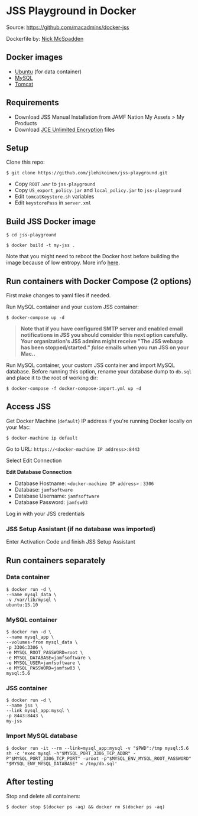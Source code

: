 # JSS Playground in Docker

Source: <https://github.com/macadmins/docker-jss>

Dockerfile by: [Nick McSpadden](https://github.com/nmcspadden)

## Docker images

* [Ubuntu](https://hub.docker.com/_/ubuntu/) (for data container)
* [MySQL](https://registry.hub.docker.com/_/mysql/)
* [Tomcat](https://hub.docker.com/_/tomcat/)

## Requirements

* Download JSS Manual Installation from JAMF Nation My Assets > My Products
* Download [JCE Unlimited Encryption](http://www.oracle.com/technetwork/java/javase/downloads/jce-7-download-432124.html) files

## Setup

Clone this repo:

`$ git clone https://github.com/jlehikoinen/jss-playground.git`

* Copy `ROOT.war` to `jss-playground`
* Copy `US_export_policy.jar` and `local_policy.jar` to `jss-playground`
* Edit `tomcatKeystore.sh` variables
* Edit `keystorePass` in `server.xml`

## Build JSS Docker image

`$ cd jss-playground`

`$ docker build -t my-jss .`

Note that you might need to reboot the Docker host before building the image because of low entropy. More info [here](https://blog.pivotal.io/pivotal-cloud-foundry/features/challenges-with-randomness-in-multi-tenant-linux-container-platforms).

## Run containers with Docker Compose (2 options)

First make changes to yaml files if needed.

Run MySQL container and your custom JSS container:

`$ docker-compose up -d`

> **Note that if you have configured SMTP server and enabled email notifications in JSS you should consider this next option  carefully. Your organization's JSS admins might receive "The JSS webapp has been stopped/started." _false_ emails when you run JSS on your Mac..**

Run MySQL container, your custom JSS container and import MySQL database. Before running this option, rename your database dump to `db.sql` and place it to the root of working dir:

`$ docker-compose -f docker-compose-import.yml up -d`

## Access JSS

Get Docker Machine (`default`) IP address if you're running Docker locally on your Mac:

`$ docker-machine ip default`

Go to URL: `https://<docker-machine IP address>:8443`

Select Edit Connection

**Edit Database Connection**

* Database Hostname: `<docker-machine IP address>` : `3306`
* Database: `jamfsoftware`
* Database Username: `jamfsoftware`
* Database Password: `jamfsw03`

Log in with your JSS credentials

### JSS Setup Assistant (if no database was imported)

Enter Activation Code and finish JSS Setup Assistant

## Run containers separately

### Data container

```
$ docker run -d \
--name mysql_data \
-v /var/lib/mysql \
ubuntu:15.10
```

### MySQL container

```
$ docker run -d \
--name mysql_app \
--volumes-from mysql_data \
-p 3306:3306 \
-e MYSQL_ROOT_PASSWORD=root \
-e MYSQL_DATABASE=jamfsoftware \
-e MYSQL_USER=jamfsoftware \
-e MYSQL_PASSWORD=jamfsw03 \
mysql:5.6
```

### JSS container

```
$ docker run -d \
--name jss \
--link mysql_app:mysql \
-p 8443:8443 \
my-jss
```

### Import MySQL database

`$ docker run -it --rm --link=mysql_app:mysql -v "$PWD":/tmp mysql:5.6 sh -c 'exec mysql -h"$MYSQL_PORT_3306_TCP_ADDR" -P"$MYSQL_PORT_3306_TCP_PORT" -uroot -p"$MYSQL_ENV_MYSQL_ROOT_PASSWORD" "$MYSQL_ENV_MYSQL_DATABASE" < /tmp/db.sql'`

## After testing

Stop and delete all containers:

`$ docker stop $(docker ps -aq) && docker rm $(docker ps -aq)`

